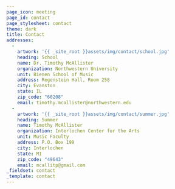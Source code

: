 ```yaml
---
page_icon: meeting
page_id: contact
page_stylesheet: contact
theme: dark
title: Contact
addresses:
  - 
    artwork: '{{ _site_root }}assets/img/contact/school.jpg'
    heading: School
    name: Dr. Timothy McAllister
    organization: Northwestern University
    unit: Bienen School of Music
    address: Regenstein Hall, Room 258
    city: Evanston
    state: IL
    zip_code: "60208"
    email: timothy.mcallister@northwestern.edu
  - 
    artwork: '{{ _site_root }}assets/img/contact/summer.jpg'
    heading: Summer
    name: Timothy McAllister
    organization: Interlochen Center for the Arts
    unit: Music Faculty
    address: P.O. Box 199
    city: Interlochen
    state: MI
    zip_code: "49643"
    email: mcallitp@gmail.com
_fieldset: contact
_template: contact
---
```






